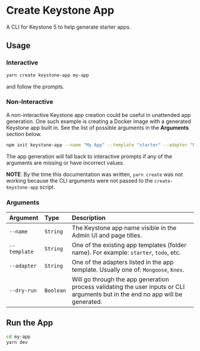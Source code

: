 <!--[meta]
section: api
subSection: utilities
title: Create Keystone App
[meta]-->

# Create Keystone App

A CLI for Keystone 5 to help generate starter apps.

## Usage

### Interactive

```sh
yarn create keystone-app my-app
```

and follow the prompts.

### Non-Interactive

A non-interactive Keystone app creation could be useful in unattended app generation.
One such example is creating a Docker image with a generated Keystone app built in.
See the list of possible arguments in the **Arguments** section below.

```sh
npm init keystone-app --name "My App" --template "starter" --adapter "Mongoose" my-app
```

The app generation will fall back to interactive prompts if any of the arguments are
missing or have incorrect values.

**NOTE**: By the time this documentation was written, `yarn create` was not working
because the CLI arguments were not passed to the `create-keystone-app` script.

### Arguments

| Argument     | Type      | Description                                                                                                                     |
| :----------- | :-------- | :------------------------------------------------------------------------------------------------------------------------------ |
| `--name`     | `String`  | The Keystone app name visible in the Admin UI and page titles.                                                                  |
| `--template` | `String`  | One of the existing app templates (folder name). For example: `starter`, `todo`, etc.                                           |
| `--adapter`  | `String`  | One of the adapters listed in the app template. Usually one of: `Mongoose`, `Knex`.                                             |
| `--dry-run`  | `Boolean` | Will go through the app generation process validating the user inputs or CLI arguments but in the end no app will be generated. |

## Run the App

```sh
cd my-app
yarn dev
```
